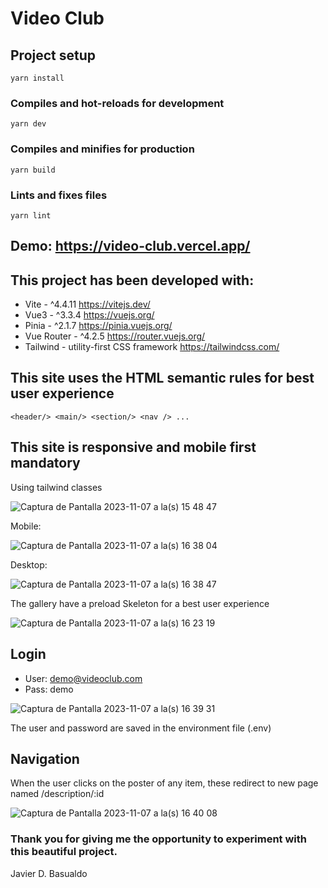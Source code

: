 # Video Club

## Project setup
```
yarn install
```

### Compiles and hot-reloads for development
```
yarn dev
```

### Compiles and minifies for production
```
yarn build
```

### Lints and fixes files
```
yarn lint
```


## Demo: https://video-club.vercel.app/

## This project has been developed with:

- Vite - ^4.4.11 https://vitejs.dev/
- Vue3 - ^3.3.4 https://vuejs.org/
- Pinia - ^2.1.7 https://pinia.vuejs.org/
- Vue Router - ^4.2.5 https://router.vuejs.org/
- Tailwind - utility-first CSS framework https://tailwindcss.com/

## This site uses the HTML semantic rules for best user experience

```
<header/> <main/> <section/> <nav /> ...
```

## This site is responsive and mobile first mandatory

Using tailwind classes

![Captura de Pantalla 2023-11-07 a la(s) 15 48 47](https://github.com/javierbasualdo/videoclub/assets/8699825/5e8b079e-5f52-49d1-a9f0-0043543e429b)

Mobile:

![Captura de Pantalla 2023-11-07 a la(s) 16 38 04](https://github.com/javierbasualdo/videoclub/assets/8699825/753e4103-6842-4141-bcbc-a81465c35673)


Desktop:

![Captura de Pantalla 2023-11-07 a la(s) 16 38 47](https://github.com/javierbasualdo/videoclub/assets/8699825/fe7b4e92-73c5-469c-bed1-2dd2e9a31e17)


The gallery have a preload Skeleton for a best user experience 

![Captura de Pantalla 2023-11-07 a la(s) 16 23 19](https://github.com/javierbasualdo/videoclub/assets/8699825/99af6169-d1d9-44b6-9070-6f64eeff30ef)


## Login

- User: demo@videoclub.com
- Pass: demo

![Captura de Pantalla 2023-11-07 a la(s) 16 39 31](https://github.com/javierbasualdo/videoclub/assets/8699825/ca824133-3646-40dd-a371-1df244709660)

The user and password are saved in the environment file (.env) 

## Navigation

When the user clicks on the poster of any item, these redirect to new page named /description/:id 

![Captura de Pantalla 2023-11-07 a la(s) 16 40 08](https://github.com/javierbasualdo/videoclub/assets/8699825/67d5dd84-1572-4ee9-b0c0-b80a86c4aaf0)


### Thank you for giving me the opportunity to experiment with this beautiful project. 

Javier D. Basualdo

